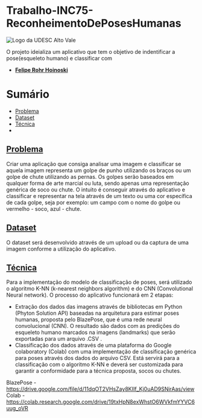 # Trabalho-INC75-ReconheimentoDePosesHumanas

 ![Logo da UDESC Alto Vale](http://www1.udesc.br/imagens/id_submenu/2019/marca_alto_vale_horizontal_assinatura_rgb_01.jpg)
 
O projeto ideializa um aplicativo que tem o objetivo de indentificar a pose(esqueleto humano) e classificar com 
 
 - [**Felipe Rohr Hoinoski**](mailto:felipehoinoski@gmail.com) 

# Sumário
* [Problema](#problema)
* [Dataset](#dataset)
* [Técnica](#tecnica)
* 

## [Problema](#problema)
 Criar uma aplicação que consiga analisar uma imagem e classificar se aquela imagem representa um golpe de punho utilizando os braços ou um golpe de chute utilizando as pernas. Os golpes serão baseados em qualquer forma de arte marcial ou luta, sendo apenas uma representação genérica de soco ou chute. O intuito é conseguir através do aplicativo e classificar e representar na tela através de um texto ou uma cor específica de cada golpe, seja por exemplo: um campo com o nome do golpe ou vermelho - soco, azul - chute.

## [Dataset](#dataset)
O dataset será desenvolvido através de um upload ou da captura de uma imagem conforme a utilização do aplicativo.

## [Técnica](#tecnica)

Para a implementação do modelo de classificação de poses, será utilizado o algoritmo K-NN (k-nearest neighbors algorithm) e do CNN (Convolutional Neural network). O processo do aplicativo funcionará em 2 etapas:
- Extração dos dados das imagens através de bibliotecas em Python (Phyton Solution API) baseadas na arquitetura para estimar poses humanas, proposta pelo BlazePose, que é uma rede neural convolucional (CNN). O resultado são dados com as predições do esqueleto humano marcados na imagens (landmarks) que serão exportadas para um arquivo .CSV .
- Classificação dos dados através de uma plataforma do Google colaboratory (Colab) com uma implementação de classificação genérica para poses através dos dados do arquivo CSV. Está servirá para a classificação com o algoritmo K-NN e deverá ser customizada para garantir a conformidade para a técnica proposta, socos ou chutes.


BlazePose - https://drive.google.com/file/d/11dqOT2VHsZay8KIIf_Kj0uAD9SNirAas/view
Colab - https://colab.research.google.com/drive/19txHpN8exWhstO6WVkfmYYVC6uug_oVR



